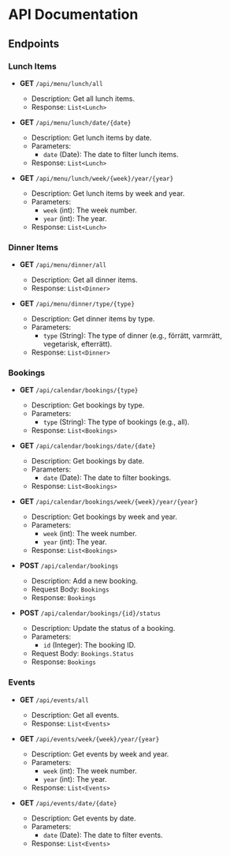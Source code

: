 # API Documentation

## Endpoints

### Lunch Items
- **GET** `/api/menu/lunch/all`
    - Description: Get all lunch items.
    - Response: `List<Lunch>`

- **GET** `/api/menu/lunch/date/{date}`
    - Description: Get lunch items by date.
    - Parameters:
        - `date` (Date): The date to filter lunch items.
    - Response: `List<Lunch>`

- **GET** `/api/menu/lunch/week/{week}/year/{year}`
    - Description: Get lunch items by week and year.
    - Parameters:
        - `week` (int): The week number.
        - `year` (int): The year.
    - Response: `List<Lunch>`

### Dinner Items
- **GET** `/api/menu/dinner/all`
    - Description: Get all dinner items.
    - Response: `List<Dinner>`

- **GET** `/api/menu/dinner/type/{type}`
    - Description: Get dinner items by type.
    - Parameters:
        - `type` (String): The type of dinner (e.g., förrätt, varmrätt, vegetarisk, efterrätt).
    - Response: `List<Dinner>`

### Bookings
- **GET** `/api/calendar/bookings/{type}`
    - Description: Get bookings by type.
    - Parameters:
        - `type` (String): The type of bookings (e.g., all).
    - Response: `List<Bookings>`

- **GET** `/api/calendar/bookings/date/{date}`
    - Description: Get bookings by date.
    - Parameters:
        - `date` (Date): The date to filter bookings.
    - Response: `List<Bookings>`

- **GET** `/api/calendar/bookings/week/{week}/year/{year}`
    - Description: Get bookings by week and year.
    - Parameters:
        - `week` (int): The week number.
        - `year` (int): The year.
    - Response: `List<Bookings>`

- **POST** `/api/calendar/bookings`
    - Description: Add a new booking.
    - Request Body: `Bookings`
    - Response: `Bookings`

- **POST** `/api/calendar/bookings/{id}/status`
    - Description: Update the status of a booking.
    - Parameters:
        - `id` (Integer): The booking ID.
    - Request Body: `Bookings.Status`
    - Response: `Bookings`

### Events
- **GET** `/api/events/all`
    - Description: Get all events.
    - Response: `List<Events>`

- **GET** `/api/events/week/{week}/year/{year}`
    - Description: Get events by week and year.
    - Parameters:
        - `week` (int): The week number.
        - `year` (int): The year.
    - Response: `List<Events>`

- **GET** `/api/events/date/{date}`
    - Description: Get events by date.
    - Parameters:
        - `date` (Date): The date to filter events.
    - Response: `List<Events>`